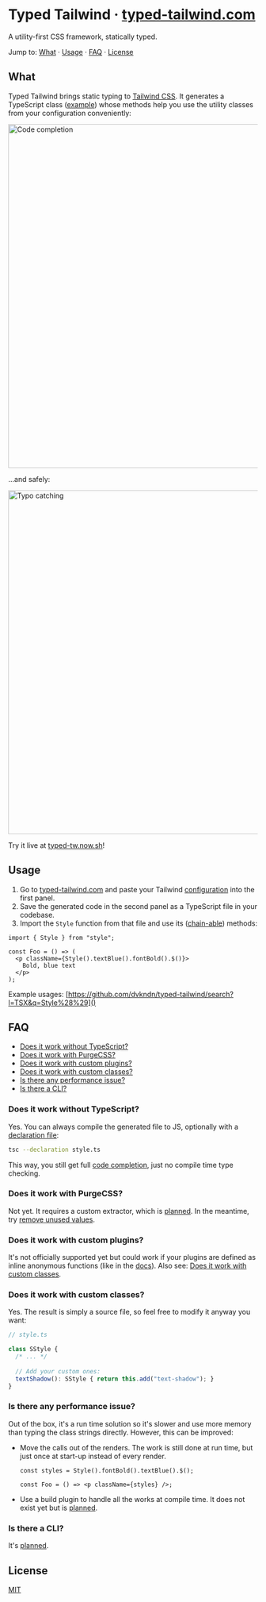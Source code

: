 # Typed Tailwind · [typed-tailwind.com](https://typed-tailwind.com)

A utility-first CSS framework, statically typed.

Jump to: [What](#what) · [Usage](#usage) · [FAQ](#faq) · [License](#license)

## What

Typed Tailwind brings static typing to [Tailwind CSS](https://tailwindcss.com). It generates a TypeScript class ([example](https://github.com/dvkndn/typed-tailwind/blob/master/src/style/index.ts)) whose methods help you use the utility classes from your configuration conveniently:

<img width="693" alt="Code completion" src="https://user-images.githubusercontent.com/5953369/66266581-227b1f00-e851-11e9-8baf-9d986bf2cb35.png">

…and safely:

<img width="693" alt="Typo catching" src="https://user-images.githubusercontent.com/5953369/66266428-2017c580-e84f-11e9-990a-a9ed02b857ad.png">


Try it live at [typed-tw.now.sh](https://typed-tw.now.sh)!

## Usage

1. Go to [typed-tailwind.com](https://typed-tailwind.com) and paste your Tailwind [configuration](https://tailwindcss.com/docs/configuration) into the first panel.
2. Save the generated code in the second panel as a TypeScript file in your codebase.
3. Import the `Style` function from that file and use its ([chain-able](https://en.wikipedia.org/wiki/Method_chaining)) methods:

```tsx
import { Style } from "style";

const Foo = () => (
  <p className={Style().textBlue().fontBold().$()}>
    Bold, blue text
  </p>
);
```

Example usages: [https://github.com/dvkndn/typed-tailwind/search?l=TSX&q=Style%28%29]()

## FAQ

+ [Does it work without TypeScript?](#does-it-work-without-typescript)
+ [Does it work with PurgeCSS?](#does-it-work-with-purgecss)
+ [Does it work with custom plugins?](#does-it-work-with-custom-plugins)
+ [Does it work with custom classes?](#does-it-work-with-custom-classes)
+ [Is there any performance issue?](#is-there-any-performance-issue)
+ [Is there a CLI?](#is-there-a-cli)

### Does it work without TypeScript?

Yes. You can always compile the generated file to JS, optionally with a [declaration file](https://www.typescriptlang.org/docs/handbook/declaration-files/introduction.html):

```sh
tsc --declaration style.ts
```

This way, you still get full [code completion](https://code.visualstudio.com/docs/editor/intellisense), just no compile time type checking.

### Does it work with PurgeCSS?

Not yet. It requires a custom extractor, which is [planned](https://github.com/dvkndn/typed-tailwind/issues/2). In the meantime, try [remove unused values](https://tailwindcss.com/docs/controlling-file-size#removing-unused-theme-values).

### Does it work with custom plugins?

It's not officially supported yet but could work if your plugins are defined as inline anonymous functions (like in the [docs](https://tailwindcss.com/docs/plugins)). Also see: [Does it work with custom classes](#oes-it-work-with-custom-classes).

### Does it work with custom classes?

Yes. The result is simply a source file, so feel free to modify it anyway you want:

```typescript
// style.ts

class SStyle {
  /* ... */
  
  // Add your custom ones:
  textShadow(): SStyle { return this.add("text-shadow"); }
}
```

### Is there any performance issue?

Out of the box, it's a run time solution so it's slower and use more memory than typing the class strings directly. However, this can be improved:

- Move the calls out of the renders. The work is still done at run time, but just once at start-up instead of every render.

    ```tsx
    const styles = Style().fontBold().textBlue().$();
    
    const Foo = () => <p className={styles} />;
    ```
- Use a build plugin to handle all the works at compile time. It does not exist yet but is [planned](https://github.com/dvkndn/typed-tailwind/issues/1).

### Is there a CLI?

It's [planned](https://github.com/dvkndn/typed-tailwind/issues/3).

## License
[MIT](https://choosealicense.com/licenses/mit/)
